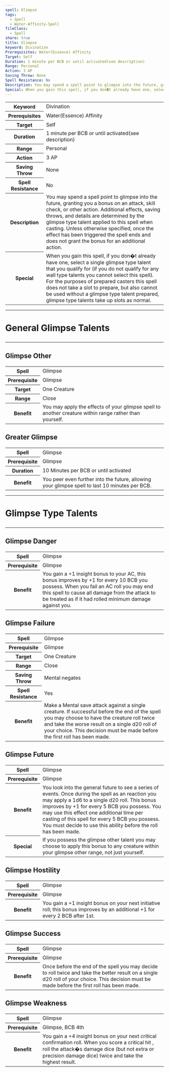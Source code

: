 ```yaml
---
spell: Glimpse
tags:
  - Spell
  - Water-Affinity-Spell
fileClass:
  - Spell
share: true
title: Glimpse
keyword: Divination
Prerequisites: Water(Essence) Affinity
Target: Self
Duration: 1 minute per BCB or until activated(see description)
Range: Personal
Action: 3 AP
Saving Throw: None
Spell Resistance: No
Description: You may spend a spell point to glimpse into the future, granting you a bonus on an attack, skill check, or other action. Additional effects, saving throws, and details are determined by the glimpse type talent applied to this spell when casting. Unless otherwise specified, once the effect has been triggered the spell ends and does not grant the bonus for an additional action.
Special: When you gain this spell, if you don�t already have one, select a single glimpse type talent that you qualify for (if you do not qualify for any wall type talents you cannot select this spell). For the purposes of prepared casters this spell does not take a slot to prepare, but also cannot be used without a glimpse type talent prepared, glimpse type talents take up slots as normal.
---
```


<p><span dir="ltr" style="overflow-x: auto;"><table><tbody><tr><th dir="ltr">Keyword</th><td dir="ltr">Divination</td></tr><tr><th dir="ltr">Prerequisites</th><td dir="ltr">Water(Essence) Affinity</td></tr><tr><th dir="ltr">Target</th><td dir="ltr">Self</td></tr><tr><th dir="ltr">Duration</th><td dir="ltr">1 minute per BCB or until activated(see description)</td></tr><tr><th dir="ltr">Range</th><td dir="ltr">Personal</td></tr><tr><th dir="ltr">Action</th><td dir="ltr">3 AP</td></tr><tr><th dir="ltr">Saving Throw</th><td dir="ltr">None</td></tr><tr><th dir="ltr">Spell Resistance</th><td dir="ltr">No</td></tr><tr><th dir="ltr">Description</th><td dir="ltr">You may spend a spell point to glimpse into the future, granting you a bonus on an attack, skill check, or other action. Additional effects, saving throws, and details are determined by the glimpse type talent applied to this spell when casting. Unless otherwise specified, once the effect has been triggered the spell ends and does not grant the bonus for an additional action.</td></tr><tr><th dir="ltr">Special</th><td dir="ltr">When you gain this spell, if you don�t already have one, select a single glimpse type talent that you qualify for (if you do not qualify for any wall type talents you cannot select this spell). For the purposes of prepared casters this spell does not take a slot to prepare, but also cannot be used without a glimpse type talent prepared, glimpse type talents take up slots as normal.</td></tr></tbody></table></span></p><span><span><hr></span></span><h1><span><p dir="auto">General Glimpse Talents</p></span></h1><span><span><hr></span></span><h2><span><p dir="auto">Glimpse Other</p></span></h2><p><span dir="ltr" style="overflow-x: auto;"><table><tbody><tr><th dir="ltr">Spell</th><td dir="ltr">Glimpse</td></tr><tr><th dir="ltr">Prerequisite</th><td dir="ltr">Glimpse</td></tr><tr><th dir="ltr">Target</th><td dir="ltr">One Creature</td></tr><tr><th dir="ltr">Range</th><td dir="ltr">Close</td></tr><tr><th dir="ltr">Benefit</th><td dir="ltr">You may apply the effects of your glimpse spell to another creature within range rather than yourself.</td></tr></tbody></table></span></p><h2><span><p dir="auto">Greater Glimpse</p></span></h2><p><span dir="ltr" style="overflow-x: auto;"><table><tbody><tr><th dir="ltr">Spell</th><td dir="ltr">Glimpse</td></tr><tr><th dir="ltr">Prerequisite</th><td dir="ltr">Glimpse</td></tr><tr><th dir="ltr">Duration</th><td dir="ltr">10 Minutes per BCB or until activated</td></tr><tr><th dir="ltr">Benefit</th><td dir="ltr">You peer even further into the future, allowing your glimpse spell to last 10 minutes per BCB.</td></tr></tbody></table></span></p><span><span><hr></span></span><h1><span><p dir="auto">Glimpse Type Talents</p></span></h1><span><span><hr></span></span><h2><span><p dir="auto">Glimpse Danger</p></span></h2><p><span dir="ltr" style="overflow-x: auto;"><table><tbody><tr><th dir="ltr">Spell</th><td dir="ltr">Glimpse</td></tr><tr><th dir="ltr">Prerequisite</th><td dir="ltr">Glimpse</td></tr><tr><th dir="ltr">Benefit</th><td dir="ltr">You gain a +1 insight bonus to your AC, this bonus improves by +1 for every 10 BCB you possess. When you fail an AC roll you may end this spell to cause all damage from the attack to be treated as if it had rolled minimum damage against you.</td></tr></tbody></table></span></p><h2><span><p dir="auto">Glimpse Failure</p></span></h2><p><span dir="ltr" style="overflow-x: auto;"><table><tbody><tr><th dir="ltr">Spell</th><td dir="ltr">Glimpse</td></tr><tr><th dir="ltr">Prerequisite</th><td dir="ltr">Glimpse</td></tr><tr><th dir="ltr">Target</th><td dir="ltr">One Creature</td></tr><tr><th dir="ltr">Range</th><td dir="ltr">Close</td></tr><tr><th dir="ltr">Saving Throw</th><td dir="ltr">Mental negates</td></tr><tr><th dir="ltr">Spell Resistance</th><td dir="ltr">Yes</td></tr><tr><th dir="ltr">Benefit</th><td dir="ltr">Make a Mental save attack against a single creature. If successful before the end of the spell you may choose to have the creature roll twice and take the worse result on a single d20 roll of your choice. This decision must be made before the first roll has been made.</td></tr></tbody></table></span></p><h2><span><p dir="auto">Glimpse Future</p></span></h2><p><span dir="ltr" style="overflow-x: auto;"><table><tbody><tr><th dir="ltr">Spell</th><td dir="ltr">Glimpse</td></tr><tr><th dir="ltr">Prerequisite</th><td dir="ltr">Glimpse</td></tr><tr><th dir="ltr">Benefit</th><td dir="ltr">You look into the general future to see a series of events. Once during the spell as an reaction you may apply a 1d6 to a single d20 roll. This bonus improves by +1 for every 5 BCB you possess. You may use this effect one additional time per casting of this spell for every 5 BCB you possess. You must decide to use this ability before the roll has been made.</td></tr><tr><th dir="ltr">Special</th><td dir="ltr">If you possess the glimpse other talent you may choose to apply this bonus to any creature within your glimpse other range, not just yourself.</td></tr></tbody></table></span></p><h2><span><p dir="auto">Glimpse Hostility</p></span></h2><p><span dir="ltr" style="overflow-x: auto;"><table><tbody><tr><th dir="ltr">Spell</th><td dir="ltr">Glimpse</td></tr><tr><th dir="ltr">Prerequisite</th><td dir="ltr">Glimpse</td></tr><tr><th dir="ltr">Benefit</th><td dir="ltr">You gain a +1 insight bonus on your next initiative roll; this bonus improves by an additional +1 for every 2 BCB after 1st.</td></tr></tbody></table></span></p><h2><span><p dir="auto">Glimpse Success</p></span></h2><p><span dir="ltr" style="overflow-x: auto;"><table><tbody><tr><th dir="ltr">Spell</th><td dir="ltr">Glimpse</td></tr><tr><th dir="ltr">Prerequisite</th><td dir="ltr">Glimpse</td></tr><tr><th dir="ltr">Benefit</th><td dir="ltr">Once before the end of the spell you may decide to roll twice and take the better result on a single d20 roll of your choice. This decision must be made before the first roll has been made.</td></tr></tbody></table></span></p><h2><span><p dir="auto">Glimpse Weakness</p></span></h2><p><span dir="ltr" style="overflow-x: auto;"><table><tbody><tr><th dir="ltr">Spell</th><td dir="ltr">Glimpse</td></tr><tr><th dir="ltr">Prerequisite</th><td dir="ltr">Glimpse, BCB 4th</td></tr><tr><th dir="ltr">Benefit</th><td dir="ltr">You gain a +4 insight bonus on your next critical confirmation roll. When you score a
critical hit
, roll the attack�s damage dice (but not extra or precision damage dice) twice and take the highest result. </td></tr></tbody></table></span></p>